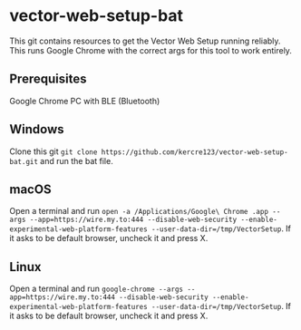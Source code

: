 # vector-web-setup-bat

This git contains resources to get the Vector Web Setup running reliably. This runs Google Chrome with the correct args for this tool to work entirely.

## Prerequisites

Google Chrome
PC with BLE (Bluetooth)

## Windows

Clone this git `git clone https://github.com/kercre123/vector-web-setup-bat.git` and run the bat file.

## macOS

Open a terminal and run `open -a /Applications/Google\ Chrome .app --args --app=https://wire.my.to:444 --disable-web-security --enable-experimental-web-platform-features --user-data-dir=/tmp/VectorSetup`. If it asks to be default browser, uncheck it and press X.

## Linux

Open a terminal and run `google-chrome --args --app=https://wire.my.to:444 --disable-web-security --enable-experimental-web-platform-features --user-data-dir=/tmp/VectorSetup`. If it asks to be default browser, uncheck it and press X.
